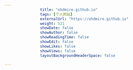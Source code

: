 ```yaml
---
                title: "ohdmire.github.io"
                tags: [个人网站]
                externalUrl: "https://ohdmire.github.io"
                weight: 521
                showDate: false
                showAuthor: false
                showReadingTime: false
                showEdit: false
                showLikes: false
                showViews: false
                layoutBackgroundHeaderSpace: false
                
---
```


